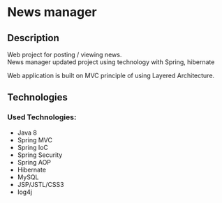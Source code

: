 # News manager
## Description
Web project for posting / viewing news.</br>
News manager updated project using technology with Spring, hibernate

Web application is built on MVC principle of using Layered Architecture.

## Technologies
### Used Technologies:
- Java 8
- Spring MVC
- Spring IoC
- Spring Security
- Spring AOP
- Hibernate
- MySQL
- JSP/JSTL/CSS3
- log4j
